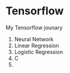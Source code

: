 # Tensorflow

My Tensorflow jounary
  1. Neural Network
  2. Linear Regression
  3. Logistic Regression
  4. C 
  5. 
